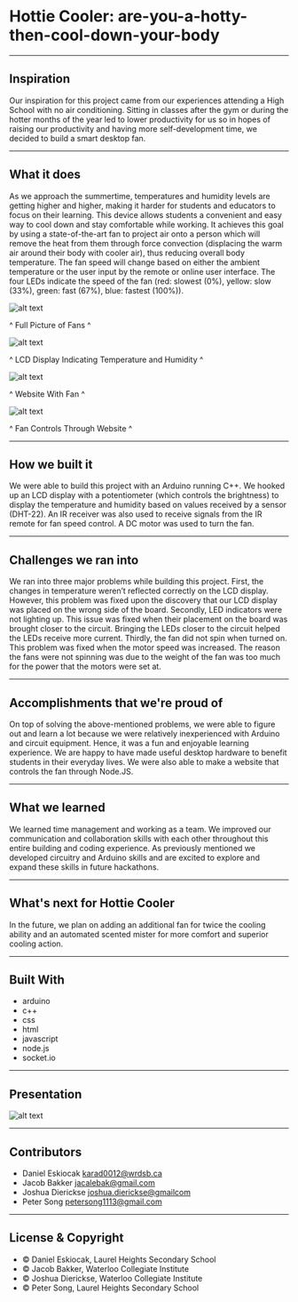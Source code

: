 # Hottie Cooler: are-you-a-hotty-then-cool-down-your-body

---

## Inspiration
Our inspiration for this project came from our experiences attending a High School with no air conditioning. Sitting in classes after the gym or during the hotter months of the year led to lower productivity for us so in hopes of raising our productivity and having more self-development time, we decided to build a smart desktop fan.

---

## What it does
As we approach the summertime, temperatures and humidity levels are getting higher and higher, making it harder for students and educators to focus on their learning. This device allows students a convenient and easy way to cool down and stay comfortable while working. It achieves this goal by using a state-of-the-art fan to project air onto a person which will remove the heat from them through force convection (displacing the warm air around their body with cooler air), thus reducing overall body temperature. The fan speed will change based on either the ambient temperature or the user input by the remote or online user interface. The four LEDs indicate the speed of the fan (red: slowest (0%), yellow: slow (33%), green: fast (67%), blue: fastest (100%)).

![alt text](https://d112y698adiu2z.cloudfront.net/photos/production/software_photos/002/505/788/datas/gallery.jpg)

^ Full Picture of Fans ^

![alt text](https://d112y698adiu2z.cloudfront.net/photos/production/software_photos/002/505/789/datas/gallery.jpg)

^ LCD Display Indicating Temperature and Humidity ^

![alt text](https://d112y698adiu2z.cloudfront.net/photos/production/software_photos/002/506/169/datas/gallery.jpg)

^ Website With Fan ^

![alt text](https://d112y698adiu2z.cloudfront.net/photos/production/software_photos/002/506/170/datas/gallery.jpg)

^ Fan Controls Through Website ^

---

## How we built it
We were able to build this project with an Arduino running C++. We hooked up an LCD display with a potentiometer (which controls the brightness) to display the temperature and humidity based on values received by a sensor (DHT-22). An IR receiver was also used to receive signals from the IR remote for fan speed control. A DC motor was used to turn the fan.

---

## Challenges we ran into
We ran into three major problems while building this project. First, the changes in temperature weren’t reflected correctly on the LCD display. However, this problem was fixed upon the discovery that our LCD display was placed on the wrong side of the board. Secondly, LED indicators were not lighting up. This issue was fixed when their placement on the board was brought closer to the circuit. Bringing the LEDs closer to the circuit helped the LEDs receive more current. Thirdly, the fan did not spin when turned on. This problem was fixed when the motor speed was increased. The reason the fans were not spinning was due to the weight of the fan was too much for the power that the motors were set at.

---

## Accomplishments that we're proud of
On top of solving the above-mentioned problems, we were able to figure out and learn a lot because we were relatively inexperienced with Arduino and circuit equipment. Hence, it was a fun and enjoyable learning experience. We are happy to have made useful desktop hardware to benefit students in their everyday lives. We were also able to make a website that controls the fan through Node.JS.

---

## What we learned
We learned time management and working as a team. We improved our communication and collaboration skills with each other throughout this entire building and coding experience. As previously mentioned we developed circuitry and Arduino skills and are excited to explore and expand these skills in future hackathons.

---

## What's next for Hottie Cooler
In the future, we plan on adding an additional fan for twice the cooling ability and an automated scented mister for more comfort and superior cooling action.

---

## Built With
 - arduino
 - c++
 - css
 - html
 - javascript
 - node.js
 - socket.io

---

## Presentation

![alt text](https://i.ibb.co/4YV6QNG/project.jpg)

---

## Contributors

- Daniel Eskiocak <karad0012@wrdsb.ca>
- Jacob Bakker <jacalebak@gmail.com>
- Joshua Dierickse <joshua.dierickse@gmailcom>
- Peter Song <petersong1113@gmail.com>

---

## License & Copyright

- © Daniel Eskiocak, Laurel Heights Secondary School
- © Jacob Bakker, Waterloo Collegiate Institute
- © Joshua Dierickse, Waterloo Collegiate Institute
- © Peter Song, Laurel Heights Secondary School
